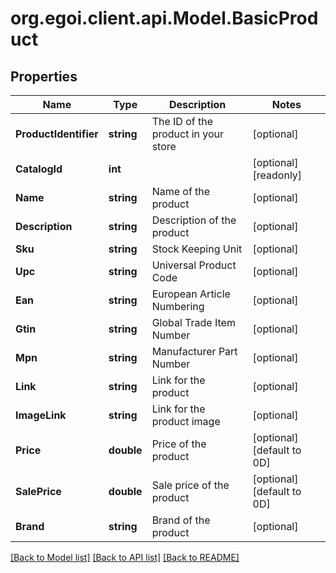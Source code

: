 
# org.egoi.client.api.Model.BasicProduct

## Properties

Name | Type | Description | Notes
------------ | ------------- | ------------- | -------------
**ProductIdentifier** | **string** | The ID of the product in your store | [optional] 
**CatalogId** | **int** |  | [optional] [readonly] 
**Name** | **string** | Name of the product | [optional] 
**Description** | **string** | Description of the product | [optional] 
**Sku** | **string** | Stock Keeping Unit | [optional] 
**Upc** | **string** | Universal Product Code | [optional] 
**Ean** | **string** | European Article Numbering | [optional] 
**Gtin** | **string** | Global Trade Item Number | [optional] 
**Mpn** | **string** | Manufacturer Part Number | [optional] 
**Link** | **string** | Link for the product | [optional] 
**ImageLink** | **string** | Link for the product image | [optional] 
**Price** | **double** | Price of the product | [optional] [default to 0D]
**SalePrice** | **double** | Sale price of the product | [optional] [default to 0D]
**Brand** | **string** | Brand of the product | [optional] 

[[Back to Model list]](../README.md#documentation-for-models)
[[Back to API list]](../README.md#documentation-for-api-endpoints)
[[Back to README]](../README.md)


